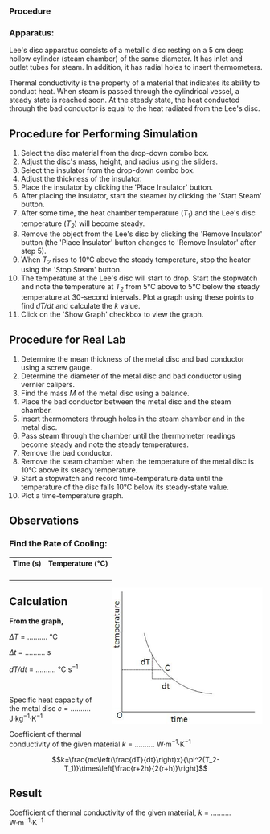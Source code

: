 ### Procedure


### Apparatus:
<p>
  Lee's disc apparatus consists of a metallic disc resting on a 5&nbsp;cm deep hollow cylinder (steam chamber) of the same diameter. 
  It has inlet and outlet tubes for steam. In addition, it has radial holes to insert thermometers.
</p>
<p>
  Thermal conductivity is the property of a material that indicates its ability to conduct heat.
  When steam is passed through the cylindrical vessel, a steady state is reached soon.
  At the steady state, the heat conducted through the bad conductor is equal to the heat radiated from the Lee's disc.
</p>

## Procedure for Performing Simulation
<ol>
  <li>Select the disc material from the drop-down combo box.</li>
  <li>Adjust the disc's mass, height, and radius using the sliders.</li>
  <li>Select the insulator from the drop-down combo box.</li>
  <li>Adjust the thickness of the insulator.</li>
  <li>Place the insulator by clicking the 'Place Insulator' button.</li>
  <li>After placing the insulator, start the steamer by clicking the 'Start Steam' button.</li>
  <li>After some time, the heat chamber temperature (<em>T<sub>1</sub></em>) and the Lee's disc temperature (<em>T<sub>2</sub></em>) will become steady.</li>
  <li>Remove the object from the Lee's disc by clicking the 'Remove Insulator' button (the 'Place Insulator' button changes to 'Remove Insulator' after step 5).</li>
  <li>When <em>T<sub>2</sub></em> rises to 10°C above the steady temperature, stop the heater using the 'Stop Steam' button.</li>
  <li>The temperature at the Lee's disc will start to drop. Start the stopwatch and note the temperature at <em>T<sub>2</sub></em> from 5°C above to 5°C below the steady temperature at 30-second intervals. Plot a graph using these points to find <em>dT/dt</em> and calculate the <em>k</em> value.</li>
  <li>Click on the 'Show Graph' checkbox to view the graph.</li>
</ol>

## Procedure for Real Lab
<ol>
  <li>Determine the mean thickness of the metal disc and bad conductor using a screw gauge.</li>
  <li>Determine the diameter of the metal disc and bad conductor using vernier calipers.</li>
  <li>Find the mass <em>M</em> of the metal disc using a balance.</li>
  <li>Place the bad conductor between the metal disc and the steam chamber.</li>
  <li>Insert thermometers through holes in the steam chamber and in the metal disc.</li>
  <li>Pass steam through the chamber until the thermometer readings become steady and note the steady temperatures.</li>
  <li>Remove the bad conductor.</li>
  <li>Remove the steam chamber when the temperature of the metal disc is 10°C above its steady temperature.</li>
  <li>Start a stopwatch and record time-temperature data until the temperature of the disc falls 10°C below its steady-state value.</li>
  <li>Plot a time-temperature graph.</li>
</ol>
 

## Observations
 
### Find the Rate of Cooling:

<table>
  <tr>
    <th>Time (s)</th>
    <th>Temperature (°C)</th>
  </tr>
  <tr>
    <td> </td>
    <td> </td>
  </tr>
  <tr>
    <td> </td>
    <td> </td>
  </tr>
  <tr>
    <td> </td>
    <td> </td>
  </tr>
  <tr>
    <td> </td>
    <td> </td>
  </tr>
</table>



<div style="float: right; margin-left: 20px;"> <img src="./images/figure5.jpg" alt="Figure 5" style="max-width: 300px; height: auto;"> <p style="text-align: center; font-size: smaller; font-style: italic;"></p> </div>


## Calculation

<p><strong>From the graph,</strong></p>
<p><em>ΔT</em> = .......... °C</p>
<p><em>Δt</em> = .......... s</p>
<p><em>dT/dt</em> = .......... °C·s<sup>−1</sup></p>

<p><br></p>

<p>Specific heat capacity of the metal disc <em>c</em> = .......... J·kg<sup>−1</sup>·K<sup>−1</sup></p>
<p>Coefficient of thermal conductivity of the given material <em>k</em> = .......... W·m<sup>−1</sup>·K<sup>−1</sup></p>

$$k=\frac{mc\left(\frac{dT}{dt}\right)x}{\pi^2(T_2-T_1)}\times\left[\frac{r+2h}{2(r+h)}\right]$$


## Result
<p>Coefficient of thermal conductivity of the given material, <em>k</em> = .......... W·m<sup>−1</sup>·K<sup>−1</sup></p>

